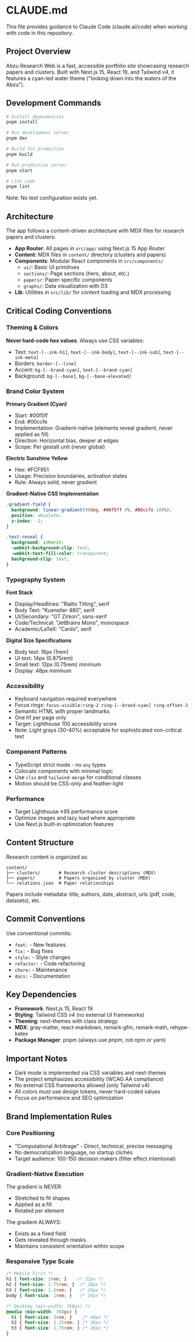 # CLAUDE.md

This file provides guidance to Claude Code (claude.ai/code) when working with code in this repository.

## Project Overview

Abzu Research Web is a fast, accessible portfolio site showcasing research papers and clusters. Built with Next.js 15, React 19, and Tailwind v4, it features a cyan-led water theme ("looking down into the waters of the Abzu").

## Development Commands

```bash
# Install dependencies
pnpm install

# Run development server
pnpm dev

# Build for production
pnpm build

# Run production server
pnpm start

# Lint code
pnpm lint
```

Note: No test configuration exists yet.

## Architecture

The app follows a content-driven architecture with MDX files for research papers and clusters:

- **App Router**: All pages in `src/app/` using Next.js 15 App Router
- **Content**: MDX files in `content/` directory (clusters and papers)
- **Components**: Modular React components in `src/components/`
  - `ui/`: Basic UI primitives
  - `sections/`: Page sections (hero, about, etc.)
  - `papers/`: Paper-specific components
  - `graphs/`: Data visualization with D3
- **Lib**: Utilities in `src/lib/` for content loading and MDX processing

## Critical Coding Conventions

### Theming & Colors
**Never hard-code hex values**. Always use CSS variables:
- Text: `text-[--ink-h1]`, `text-[--ink-body]`, `text-[--ink-sub]`, `text-[--ink-meta]`
- Borders: `border-[--line]`
- Accent: `bg-[--brand-cyan]`, `text-[--brand-cyan]`
- Background: `bg-[--base]`, `bg-[--base-elevated]`

### Brand Color System
**Primary Gradient (Cyan)**
- Start: #00f5ff
- End: #00ccfe
- Implementation: Gradient-native (elements reveal gradient, never applied as fill)
- Direction: Horizontal bias, deeper at edges
- Scope: Per gestalt unit (never global)

**Electric Sunshine Yellow**
- Hex: #FCF951
- Usage: Precision boundaries, activation states
- Rule: Always solid, never gradient

**Gradient-Native CSS Implementation**
```css
.gradient-field {
  background: linear-gradient(90deg, #00f5ff 0%, #00ccfe 100%);
  position: absolute;
  z-index: -1;
}

.text-reveal {
  background: inherit;
  -webkit-background-clip: text;
  -webkit-text-fill-color: transparent;
  background-clip: text;
}
```

### Typography System
**Font Stack**
- Display/Headlines: "Rialto Titling", serif
- Body Text: "Kuenstler 480", serif
- UI/Secondary: "GT Zirkon", sans-serif
- Code/Technical: "JetBrains Mono", monospace
- Academic/LaTeX: "Cardo", serif

**Digital Size Specifications**
- Body text: 16px (1rem)
- UI text: 14px (0.875rem)
- Small text: 12px (0.75rem) minimum
- Display: 48px minimum

### Accessibility
- Keyboard navigation required everywhere
- Focus rings: `focus-visible:ring-2 ring-[--brand-cyan] ring-offset-2`
- Semantic HTML with proper landmarks
- One h1 per page only
- Target: Lighthouse 100 accessibility score
- Note: Light grays (30-40%) acceptable for sophisticated non-critical text

### Component Patterns
- TypeScript strict mode - no `any` types
- Colocate components with minimal logic
- Use `clsx` and `tailwind-merge` for conditional classes
- Motion should be CSS-only and feather-light

### Performance
- Target Lighthouse ≥95 performance score
- Optimize images and lazy load where appropriate
- Use Next.js built-in optimization features

## Content Structure

Research content is organized as:
```
content/
├── clusters/       # Research cluster descriptions (MDX)
├── papers/         # Papers organized by cluster (MDX)
└── relations.json  # Paper relationships
```

Papers include metadata: title, authors, date, abstract, urls (pdf, code, datasets), etc.

## Commit Conventions

Use conventional commits:
- `feat:` - New features
- `fix:` - Bug fixes
- `style:` - Style changes
- `refactor:` - Code refactoring
- `chore:` - Maintenance
- `docs:` - Documentation

## Key Dependencies

- **Framework**: Next.js 15, React 19
- **Styling**: Tailwind CSS v4 (no external UI frameworks)
- **Theming**: next-themes with class strategy
- **MDX**: gray-matter, react-markdown, remark-gfm, remark-math, rehype-katex
- **Package Manager**: pnpm (always use pnpm, not npm or yarn)

## Important Notes

- Dark mode is implemented via CSS variables and next-themes
- The project emphasizes accessibility (WCAG AA compliance)
- No external CSS frameworks allowed (only Tailwind v4)
- All colors must use design tokens, never hard-coded values
- Focus on performance and SEO optimization

## Brand Implementation Rules

### Core Positioning
- "Computational Arbitrage" - Direct, technical, precise messaging
- No democratization language, no startup clichés
- Target audience: 100-150 decision makers (filter effect intentional)

### Gradient-Native Execution
The gradient is NEVER:
- Stretched to fit shapes
- Applied as a fill
- Rotated per element

The gradient ALWAYS:
- Exists as a fixed field
- Gets revealed through masks
- Maintains consistent orientation within scope

### Responsive Type Scale
```css
/* Mobile First */
h1 { font-size: 2rem; }    /* 32px */
h2 { font-size: 1.75rem; }  /* 28px */
h3 { font-size: 1.5rem; }   /* 24px */
body { font-size: 1rem; }   /* 16px */

/* Desktop (min-width: 768px) */
@media (min-width: 768px) {
  h1 { font-size: 3rem; }    /* 48px */
  h2 { font-size: 2.25rem; } /* 36px */
  h3 { font-size: 1.75rem; } /* 28px */
}
```